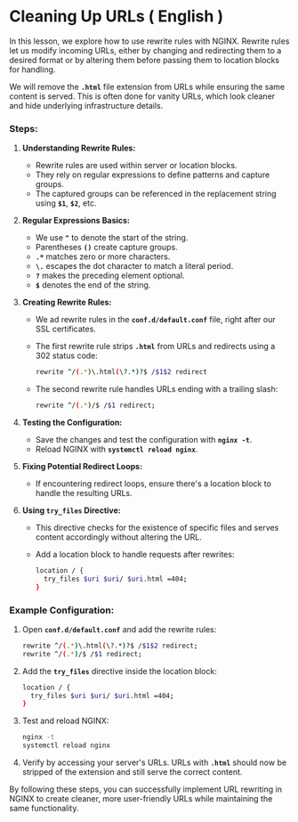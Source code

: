 # Cleaning Up URLs ( English )

In this lesson, we explore how to use rewrite rules with NGINX. Rewrite rules let us modify incoming URLs, either by changing and redirecting them to a desired format or by altering them before passing them to location blocks for handling.

We will remove the **`.html`** file extension from URLs while ensuring the same content is served. This is often done for vanity URLs, which look cleaner and hide underlying infrastructure details.

### **Steps:**

1. **Understanding Rewrite Rules:**
    - Rewrite rules are used within server or location blocks.
    - They rely on regular expressions to define patterns and capture groups.
    - The captured groups can be referenced in the replacement string using **`$1`**, **`$2`**, etc.
2. **Regular Expressions Basics:**
    - We use **`^`** to denote the start of the string.
    - Parentheses **`()`** create capture groups.
    - **`.*`** matches zero or more characters.
    - **`\.`** escapes the dot character to match a literal period.
    - **`?`** makes the preceding element optional.
    - **`$`** denotes the end of the string.
3. **Creating Rewrite Rules:**
    - We ad rewrite rules in the **`conf.d/default.conf`** file, right after our SSL certificates.
    - The first rewrite rule strips **`.html`** from URLs and redirects using a 302 status code:
        
        ```bash
        rewrite ^/(.*)\.html(\?.*)?$ /$1$2 redirect
        ```
        
    - The second rewrite rule handles URLs ending with a trailing slash:
        
        ```bash
        rewrite ^/(.*)/$ /$1 redirect;
        ```
        
4. **Testing the Configuration:**
    - Save the changes and test the configuration with **`nginx -t`**.
    - Reload NGINX with **`systemctl reload nginx`**.
5. **Fixing Potential Redirect Loops:**
    - If encountering redirect loops, ensure there's a location block to handle the resulting URLs.
6. **Using `try_files` Directive:**
    - This directive checks for the existence of specific files and serves content accordingly without altering the URL.
    - Add a location block to handle requests after rewrites:
        
        ```bash
        location / {
          try_files $uri $uri/ $uri.html =404;
        }
        ```
        

### **Example Configuration:**

1. Open **`conf.d/default.conf`** and add the rewrite rules:
    
    ```bash
    rewrite ^/(.*)\.html(\?.*)?$ /$1$2 redirect;
    rewrite ^/(.*)/$ /$1 redirect;
    ```
    
2. Add the **`try_files`** directive inside the location block:
    
    ```bash
    location / {
      try_files $uri $uri/ $uri.html =404;
    }
    ```
    
3. Test and reload NGINX:
    
    ```bash
    nginx -t
    systemctl reload nginx
    ```
    
4. Verify by accessing your server's URLs. URLs with **`.html`** should now be stripped of the extension and still serve the correct content.

By following these steps, you can successfully implement URL rewriting in NGINX to create cleaner, more user-friendly URLs while maintaining the same functionality.
